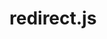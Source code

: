 # redirect.js

<script type='text/javascript'>
  
  //<![CDATA[
  
  // List of unwanted referrer domains
  const blockedReferrers = [
    'google.in'  
  ];

  // Function to extract the domain from a URL
  function extractDomain(url) {
    const a = document.createElement('a');
    a.href = url;
    return a.hostname;
  }

  // Check the referrer and redirect if it matches any blocked domain
  const referrer = document.referrer;
  if (referrer) {
    const referrerDomain = extractDomain(referrer);
    if (blockedReferrers.includes(referrerDomain)) {
      window.location.replace('https://google.com/');
    }
  }

//]]>

</script>

